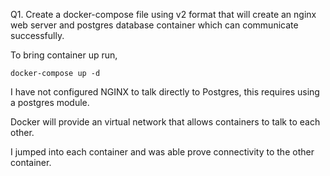 Q1. Create a docker-compose file using v2 format that will create an nginx web server and postgres database container which can communicate successfully.

To bring container up run, 
```
docker-compose up -d
```

I have not configured NGINX to talk directly to Postgres, this requires using a postgres module.

Docker will provide an virtual network that allows containers to talk to each other.

I jumped into each container and was able prove connectivity to the other container.

